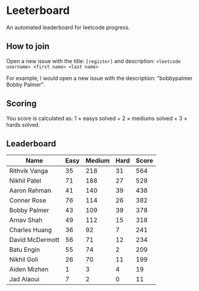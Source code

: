 # Leeterboard

An automated leaderboard for leetcode progress.

## How to join

Open a new issue with the title: `[register]` and description:
`<leetcode username> <first name> <last name>`

For example, I would open a new issue with the description: "bobbypalmer Bobby Palmer".

## Scoring

You score is calculated as:
1 $\times$ easys solved + 2 $\times$ mediums solved + 3 $\times$ hards solved.

## Leaderboard
| Name | Easy | Medium | Hard | Score |
| --- | --- | --- | --- | --- |
| Rithvik Vanga | 35 | 218 | 31 | 564 |
| Nikhil Patel | 71 | 188 | 27 | 528 |
| Aaron Rahman | 41 | 140 | 39 | 438 |
| Conner Rose | 76 | 114 | 26 | 382 |
| Bobby Palmer | 43 | 109 | 39 | 378 |
| Arnav Shah | 49 | 112 | 15 | 318 |
| Charles Huang | 36 | 92 | 7 | 241 |
| David McDermott | 56 | 71 | 12 | 234 |
| Batu Engin | 55 | 74 | 2 | 209 |
| Nikhil Goli | 26 | 70 | 11 | 199 |
| Aiden Mizhen | 1 | 3 | 4 | 19 |
| Jad Alaoui | 7 | 2 | 0 | 11 |
